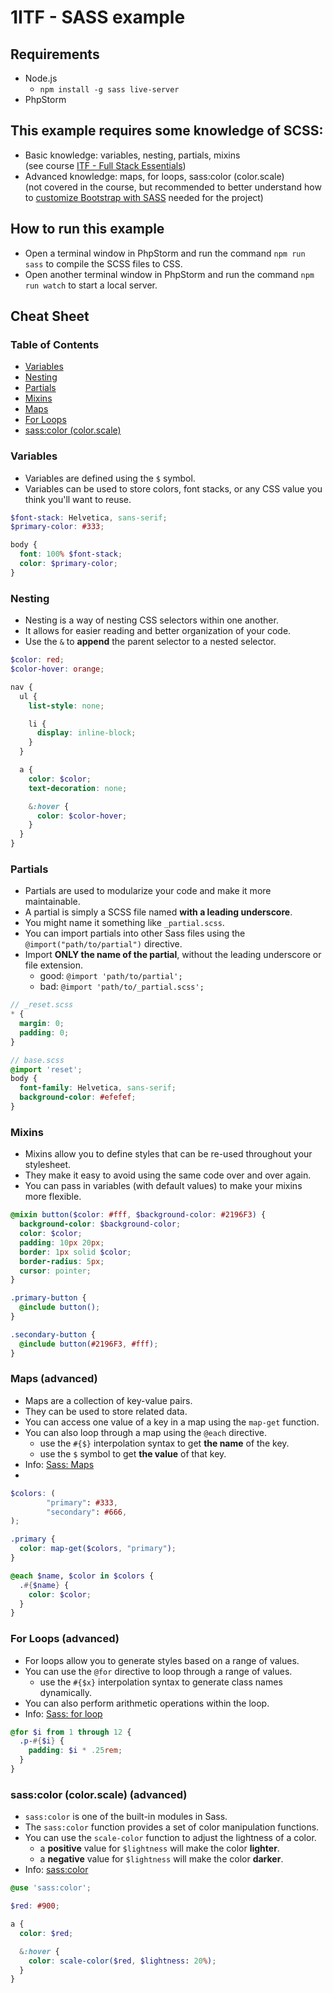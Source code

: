# 1ITF - SASS example

## Requirements

- Node.js
    - `npm install -g sass live-server`
- PhpStorm

## This example requires some knowledge of SCSS:

- Basic knowledge: variables, nesting, partials, mixins  
  (see course [ITF - Full Stack Essentials](https://itf-full-stack-essentials.netlify.app/))
- Advanced knowledge: maps, for loops, sass:color (color.scale)  
  (not covered in the course, but recommended to better understand how
  to [customize Bootstrap with SASS](https://github.com/twbs/bootstrap/) needed for the project)

## How to run this example

- Open a terminal window in PhpStorm and run the command `npm run sass` to compile the SCSS files to CSS.
- Open another terminal window in PhpStorm and run the command `npm run watch` to start a local server.

## Cheat Sheet

### Table of Contents

- [Variables](#variables)
- [Nesting](#nesting)
- [Partials](#partials)
- [Mixins](#mixins)
- [Maps](#maps-advanced)
- [For Loops](#for-loops-advanced)
- [sass:color (color.scale)](#sasscolor-colorscale-advanced)

### Variables

- Variables are defined using the `$` symbol.
- Variables can be used to store colors, font stacks, or any CSS value you think you'll want to reuse.

```scss
$font-stack: Helvetica, sans-serif;
$primary-color: #333;

body {
  font: 100% $font-stack;
  color: $primary-color;
}
```

### Nesting

- Nesting is a way of nesting CSS selectors within one another.
- It allows for easier reading and better organization of your code.
- Use the `&` to **append** the parent selector to a nested selector.

```scss
$color: red;
$color-hover: orange;

nav {
  ul {
    list-style: none;

    li {
      display: inline-block;
    }
  }

  a {
    color: $color;
    text-decoration: none;

    &:hover {
      color: $color-hover;
    }
  }
}
```

### Partials

- Partials are used to modularize your code and make it more maintainable.
- A partial is simply a SCSS file named **with a leading underscore**.
- You might name it something like `_partial.scss`.
- You can import partials into other Sass files using the `@import("path/to/partial")` directive.
- Import **ONLY the name of the partial**, without the leading underscore or file extension.
    - good: `@import 'path/to/partial';`
    - bad: `@import 'path/to/_partial.scss';`

```scss
// _reset.scss
* {
  margin: 0;
  padding: 0;
}

// base.scss
@import 'reset';
body {
  font-family: Helvetica, sans-serif;
  background-color: #efefef;
}
```

### Mixins

- Mixins allow you to define styles that can be re-used throughout your stylesheet.
- They make it easy to avoid using the same code over and over again.
- You can pass in variables (with default values) to make your mixins more flexible.

```scss
@mixin button($color: #fff, $background-color: #2196F3) {
  background-color: $background-color;
  color: $color;
  padding: 10px 20px;
  border: 1px solid $color;
  border-radius: 5px;
  cursor: pointer;
}

.primary-button {
  @include button();
}

.secondary-button {
  @include button(#2196F3, #fff);
}
```

### Maps (advanced)

- Maps are a collection of key-value pairs.
- They can be used to store related data.
- You can access one value of a key in a map using the `map-get` function.
- You can also loop through a map using the `@each` directive.
  - use the `#{$}` interpolation syntax to get **the name** of the key.
  - use the `$` symbol to get **the value** of that key.
- Info: [Sass: Maps](https://sass-lang.com/documentation/values/maps/)
- 
```scss
$colors: (
        "primary": #333,
        "secondary": #666,
);

.primary {
  color: map-get($colors, "primary");
}

@each $name, $color in $colors {
  .#{$name} {
    color: $color;
  }
}
```

### For Loops (advanced)

- For loops allow you to generate styles based on a range of values.
- You can use the `@for` directive to loop through a range of values.
  - use the `#{$x}` interpolation syntax to generate class names dynamically.
- You can also perform arithmetic operations within the loop.
- Info: [Sass: for loop](https://sass-lang.com/documentation/at-rules/control/for/)

```scss
@for $i from 1 through 12 {
  .p-#{$i} {
    padding: $i * .25rem;
  }
}
```

### sass:color (color.scale) (advanced)

- `sass:color` is one of the built-in modules in Sass.
- The `sass:color` function provides a set of color manipulation functions.
- You can use the `scale-color` function to adjust the lightness of a color.
    - a **positive** value for `$lightness` will make the color **lighter**.
    - a **negative** value for `$lightness` will make the color **darker**.
- Info: [sass:color](https://sass-lang.com/documentation/modules/color)

```scss
@use 'sass:color';

$red: #900;

a {
  color: $red;

  &:hover {
    color: scale-color($red, $lightness: 20%);
  }
}
```